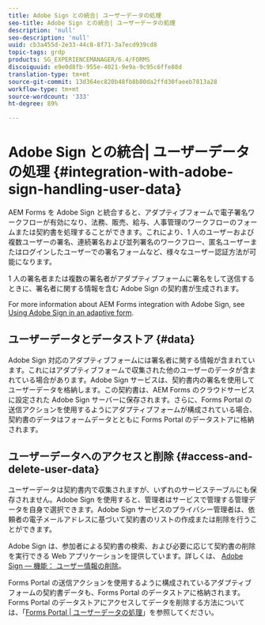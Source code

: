 ```yaml
---
title: Adobe Sign との統合| ユーザーデータの処理
seo-title: Adobe Sign との統合| ユーザーデータの処理
description: 'null'
seo-description: 'null'
uuid: cb3a455d-2e33-44c8-8f71-3a7ecd939cd8
topic-tags: grdp
products: SG_EXPERIENCEMANAGER/6.4/FORMS
discoiquuid: e9e0d8fb-955e-4021-9e9a-9c95c6ffe88d
translation-type: tm+mt
source-git-commit: 13d364ec820b48fb8b80da2ffd30faeeb7813a28
workflow-type: tm+mt
source-wordcount: '333'
ht-degree: 89%

---
```



# Adobe Sign との統合| ユーザーデータの処理 {#integration-with-adobe-sign-handling-user-data}

AEM Forms を Adobe Sign と統合すると、アダプティブフォームで電子署名ワークフローが有効になり、法務、販売、給与、人事管理のワークフローのフォームまたは契約書を処理することができます。これにより、1 人のユーザーおよび複数ユーザーの署名、連続署名および並列署名のワークフロー、匿名ユーザーまたはログインしたユーザーでの署名フォームなど、様々なユーザー認証方法が可能になります。

1 人の署名者または複数の署名者がアダプティブフォームに署名をして送信するときに、署名者に関する情報を含む Adobe Sign の契約書が生成されます。

For more information about AEM Forms integration with Adobe Sign, see [Using Adobe Sign in an adaptive form](/help/forms/using/working-with-adobe-sign.md).

## ユーザーデータとデータストア {#data}

Adobe Sign 対応のアダプティブフォームには署名者に関する情報が含まれています。これにはアダプティブフォームで収集された他のユーザーのデータが含まれている場合があります。Adobe Sign サービスは、契約書内の署名を使用してユーザーデータを格納します。この契約書は、AEM Forms のクラウドサービスに設定された Adobe Sign サーバーに保存されます。さらに、Forms Portal の送信アクションを使用するようにアダプティブフォームが構成されている場合、契約書のデータはフォームデータとともに Forms Portal のデータストアに格納されます。

## ユーザーデータへのアクセスと削除 {#access-and-delete-user-data}

ユーザーデータは契約書内で収集されますが、いずれのサービステーブルにも保存されません。Adobe Sign を使用すると、管理者はサービスで管理する管理データを自身で選択できます。Adobe Sign サービスのプライバシー管理者は、依頼者の電子メールアドレスに基づいて契約書のリストの作成または削除を行うことができます。

Adobe Sign は、参加者による契約書の検索、および必要に応じて契約書の削除を実行できる Web アプリケーションを提供しています。詳しくは、 [Adobe Sign — 機能： ユーザー情報の削除](https://helpx.adobe.com/sign/help/adobesign_gdpr_user_deletion.html)。

Forms Portal の送信アクションを使用するように構成されているアダプティブフォームの契約書データも、Forms Portal のデータストアに格納されます。Forms Portal のデータストアにアクセスしてデータを削除する方法については、「[Forms Portal | ユーザーデータの処理](/help/forms/using/forms-portal-handling-user-data.md)」を参照してください。
